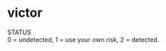 # victor

STATUS                                                                                                                                                                              
0 = undetected,
1 = use your own risk,
2 = detected.
